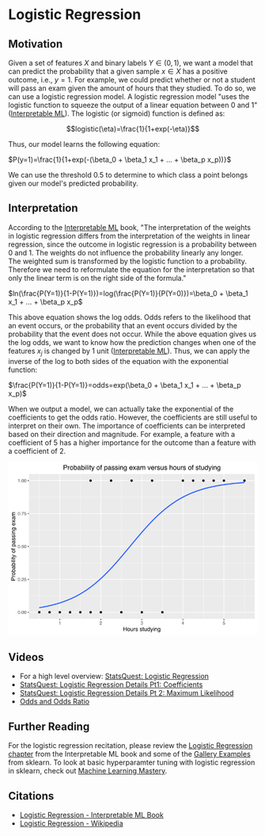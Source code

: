# Logistic Regression

## Motivation
Given a set of features $X$ and binary labels $Y \in (0,1)$, we want a model that can predict the probability that a given sample $x \in X$ has a positive outcome, i.e., $y=1$. For example, we could predict whether or not a student will pass an exam given the amount of hours that they studied. To do so, we can use a logistic regression model. A logistic regression model "uses the logistic function to squeeze the output of a linear equation between 0 and 1" ([Interpretable ML](https://christophm.github.io/interpretable-ml-book/logistic.html)). The logistic (or sigmoid) function is defined as:

$$logistic(\eta)=\frac{1}{1+exp(-\eta)}$$

Thus, our model learns the following equation:  

$P(y=1)=\frac{1}{1+exp(-(\beta_0 + \beta_1 x_1 + ... + \beta_p x_p))}$

We can use the threshold $0.5$ to determine to which class a point belongs given our model's predicted probability. 

## Interpretation
According to the [Interpretable ML](https://christophm.github.io/interpretable-ml-book/logistic.html) book, "The interpretation of the weights in logistic regression differs from the interpretation of the weights in linear regression, since the outcome in logistic regression is a probability between 0 and 1. The weights do not influence the probability linearly any longer. The weighted sum is transformed by the logistic function to a probability. Therefore we need to reformulate the equation for the interpretation so that only the linear term is on the right side of the formula."  

$ln(\frac{P(Y=1)}{1-P(Y=1)})=log(\frac{P(Y=1)}{P(Y=0)})=\beta_0 + \beta_1 x_1 + ... + \beta_p x_p$

This above equation shows the log odds. Odds refers to the likelihood that an event occurs, or the probability that an event occurs divided by the probability that the event does not occur. While the above equation gives us the log odds, we want to know how the prediction changes when one of the features $x_j$ is changed by 1 unit ([Interpretable ML](https://christophm.github.io/interpretable-ml-book/logistic.html)). Thus, we can apply the inverse of the log to both sides of the equation with the exponential function:  

$\frac{P(Y=1)}{1-P(Y=1)}=odds=exp(\beta_0 + \beta_1 x_1 + ... + \beta_p x_p)$

When we output a model, we can actually take the exponential of the coefficients to get the odds ratio. However, the coefficients are still useful to interpret on their own. The importance of coefficients can be interpreted based on their direction and magnitude. For example, a feature with a coefficient of 5 has a higher importance for the outcome than a feature with a coefficient of 2.

!["Example graph of a logistic regression curve fitted to data. The curve shows the estimated probability of passing an exam (binary dependent variable) versus hours studying (scalar independent variable)", caption courtesy of Wikipedia](https://github.com/LeliaPlusPlus/CJIT-ML4CJ/blob/main/recitations/logisticregression/imgs/Exam_pass_logistic_curve.png)

## Videos
- For a high level overview: [StatsQuest: Logistic Regression](https://www.youtube.com/watch?v=yIYKR4sgzI8)
- [StatsQuest: Logistic Regression Details Pt1: Coefficients](https://www.youtube.com/watch?v=vN5cNN2-HWE)
- [StatsQuest: Logistic Regression Details Pt 2: Maximum Likelihood](https://www.youtube.com/watch?v=BfKanl1aSG0)
- [Odds and Odds Ratio](https://www.youtube.com/watch?v=ARfXDSkQf1Y)

## Further Reading
For the logistic regression recitation, please review the [Logistic Regression chapter](https://christophm.github.io/interpretable-ml-book/logistic.html) from the Interpretable ML book and some of the [Gallery Examples](https://scikit-learn.org/1.5/modules/generated/sklearn.linear_model.LogisticRegression.html#gallery-examples) from sklearn. To look at basic hyperparamter tuning with logistic regression in sklearn, check out [Machine Learning Mastery](https://machinelearningmastery.com/hyperparameters-for-classification-machine-learning-algorithms/).

## Citations
- [Logistic Regression - Interpretable ML Book](https://christophm.github.io/interpretable-ml-book/logistic.html)
- [Logistic Regression - Wikipedia](https://en.wikipedia.org/wiki/Logistic_regression)
